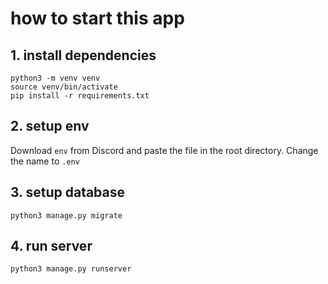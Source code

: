 # how to start this app



## 1. install dependencies
```
python3 -m venv venv
source venv/bin/activate
pip install -r requirements.txt
```

## 2. setup env
Download `env` from Discord and paste the file in the root directory.
Change the name to `.env`

## 3. setup database
```
python3 manage.py migrate
```

## 4. run server
```
python3 manage.py runserver
```